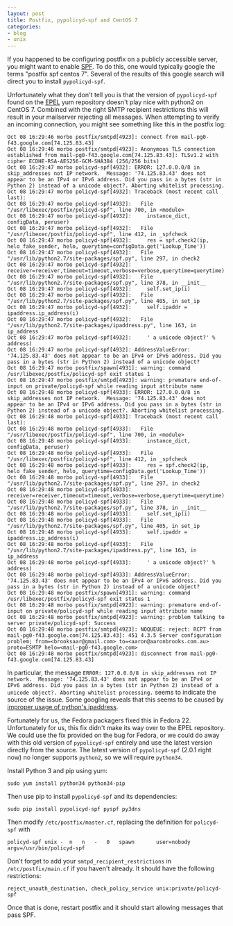 ```yaml
---
layout: post
title: Postfix, pypolicyd-spf and CentOS 7
categories:
- blog
- unix
---
```


If you happened to be configuring postfix on a publicly accessible server, you might want to enable [SPF](http://www.openspf.org/Introduction). To do this, one would typically google the terms "postfix spf centos 7". Several of the results of this google search will direct you to install `pypolicyd-spf`.

Unfortunately what they don't tell you is that the version of `pypolicyd-spf` found on the [EPEL](https://fedoraproject.org/wiki/EPEL#How_can_I_use_these_extra_packages.3F) yum repository doesn't play nice with python2 on CentOS 7. Combined with the right SMTP recipient restrictions this will result in your mailserver rejecting all messages. When attempting to verify an incoming connection, you might see something like this in the postfix log:

	Oct 08 16:29:46 morbo postfix/smtpd[4923]: connect from mail-pg0-f43.google.com[74.125.83.43]
	Oct 08 16:29:46 morbo postfix/smtpd[4923]: Anonymous TLS connection established from mail-pg0-f43.google.com[74.125.83.43]: TLSv1.2 with cipher ECDHE-RSA-AES256-GCM-SHA384 (256/256 bits)
	Oct 08 16:29:47 morbo policyd-spf[4932]: ERROR: 127.0.0.0/8 in skip_addresses not IP network.  Message: '74.125.83.43' does not appear to be an IPv4 or IPv6 address. Did you pass in a bytes (str in Python 2) instead of a unicode object?. Aborting whitelist processing.
	Oct 08 16:29:47 morbo policyd-spf[4932]: Traceback (most recent call last):
	Oct 08 16:29:47 morbo policyd-spf[4932]:   File "/usr/libexec/postfix/policyd-spf", line 700, in <module>
	Oct 08 16:29:47 morbo policyd-spf[4932]:     instance_dict, configData, peruser)
	Oct 08 16:29:47 morbo policyd-spf[4932]:   File "/usr/libexec/postfix/policyd-spf", line 412, in _spfcheck
	Oct 08 16:29:47 morbo policyd-spf[4932]:     res = spf.check2(ip, helo_fake_sender, helo, querytime=configData.get('Lookup_Time'))
	Oct 08 16:29:47 morbo policyd-spf[4932]:   File "/usr/lib/python2.7/site-packages/spf.py", line 297, in check2
	Oct 08 16:29:47 morbo policyd-spf[4932]:     receiver=receiver,timeout=timeout,verbose=verbose,querytime=querytime).check()
	Oct 08 16:29:47 morbo policyd-spf[4932]:   File "/usr/lib/python2.7/site-packages/spf.py", line 378, in __init__
	Oct 08 16:29:47 morbo policyd-spf[4932]:     self.set_ip(i)
	Oct 08 16:29:47 morbo policyd-spf[4932]:   File "/usr/lib/python2.7/site-packages/spf.py", line 405, in set_ip
	Oct 08 16:29:47 morbo policyd-spf[4932]:     self.ipaddr = ipaddress.ip_address(i)
	Oct 08 16:29:47 morbo policyd-spf[4932]:   File "/usr/lib/python2.7/site-packages/ipaddress.py", line 163, in ip_address
	Oct 08 16:29:47 morbo policyd-spf[4932]:     ' a unicode object?' % address)
	Oct 08 16:29:47 morbo policyd-spf[4932]: AddressValueError: '74.125.83.43' does not appear to be an IPv4 or IPv6 address. Did you pass in a bytes (str in Python 2) instead of a unicode object?
	Oct 08 16:29:47 morbo postfix/spawn[4931]: warning: command /usr/libexec/postfix/policyd-spf exit status 1
	Oct 08 16:29:47 morbo postfix/smtpd[4923]: warning: premature end-of-input on private/policyd-spf while reading input attribute name
	Oct 08 16:29:48 morbo policyd-spf[4933]: ERROR: 127.0.0.0/8 in skip_addresses not IP network.  Message: '74.125.83.43' does not appear to be an IPv4 or IPv6 address. Did you pass in a bytes (str in Python 2) instead of a unicode object?. Aborting whitelist processing.
	Oct 08 16:29:48 morbo policyd-spf[4933]: Traceback (most recent call last):
	Oct 08 16:29:48 morbo policyd-spf[4933]:   File "/usr/libexec/postfix/policyd-spf", line 700, in <module>
	Oct 08 16:29:48 morbo policyd-spf[4933]:     instance_dict, configData, peruser)
	Oct 08 16:29:48 morbo policyd-spf[4933]:   File "/usr/libexec/postfix/policyd-spf", line 412, in _spfcheck
	Oct 08 16:29:48 morbo policyd-spf[4933]:     res = spf.check2(ip, helo_fake_sender, helo, querytime=configData.get('Lookup_Time'))
	Oct 08 16:29:48 morbo policyd-spf[4933]:   File "/usr/lib/python2.7/site-packages/spf.py", line 297, in check2
	Oct 08 16:29:48 morbo policyd-spf[4933]:     receiver=receiver,timeout=timeout,verbose=verbose,querytime=querytime).check()
	Oct 08 16:29:48 morbo policyd-spf[4933]:   File "/usr/lib/python2.7/site-packages/spf.py", line 378, in __init__
	Oct 08 16:29:48 morbo policyd-spf[4933]:     self.set_ip(i)
	Oct 08 16:29:48 morbo policyd-spf[4933]:   File "/usr/lib/python2.7/site-packages/spf.py", line 405, in set_ip
	Oct 08 16:29:48 morbo policyd-spf[4933]:     self.ipaddr = ipaddress.ip_address(i)
	Oct 08 16:29:48 morbo policyd-spf[4933]:   File "/usr/lib/python2.7/site-packages/ipaddress.py", line 163, in ip_address
	Oct 08 16:29:48 morbo policyd-spf[4933]:     ' a unicode object?' % address)
	Oct 08 16:29:48 morbo policyd-spf[4933]: AddressValueError: '74.125.83.43' does not appear to be an IPv4 or IPv6 address. Did you pass in a bytes (str in Python 2) instead of a unicode object?
	Oct 08 16:29:48 morbo postfix/spawn[4931]: warning: command /usr/libexec/postfix/policyd-spf exit status 1
	Oct 08 16:29:48 morbo postfix/smtpd[4923]: warning: premature end-of-input on private/policyd-spf while reading input attribute name
	Oct 08 16:29:48 morbo postfix/smtpd[4923]: warning: problem talking to server private/policyd-spf: Success
	Oct 08 16:29:48 morbo postfix/smtpd[4923]: NOQUEUE: reject: RCPT from mail-pg0-f43.google.com[74.125.83.43]: 451 4.3.5 Server configuration problem; from=<brooksaar@gmail.com> to=<aaron@aaronbrooks.com.au> proto=ESMTP helo=<mail-pg0-f43.google.com>
	Oct 08 16:29:48 morbo postfix/smtpd[4923]: disconnect from mail-pg0-f43.google.com[74.125.83.43]


In particular, the message `ERROR: 127.0.0.0/8 in skip_addresses not IP network.  Message: '74.125.83.43' does not appear to be an IPv4 or IPv6 address. Did you pass in a bytes (str in Python 2) instead of a unicode object?. Aborting whitelist processing.` seems to indicate the source of the issue. Some googling reveals that this seems to be caused by [improper usage of python's ipaddress](https://bugzilla.redhat.com/show_bug.cgi?id=1232595). 

Fortunately for us, the Fedora packagers fixed this in Fedora 22. Unfortunately for us, this fix didn't make its way over to the EPEL repository. We could use the fix provided on the bug for Fedora, or we could do away with this old version of `pypolicyd-spf` entirely and use the latest version directly from the source. The latest version of `pypolicyd-spf` (2.0.1 right now) no longer supports `python2`, so we will require `python34`.

Install Python 3 and pip using yum:
```
sudo yum install python34 python34-pip
```

Then use pip to install `pypolicyd-spf` and its dependencies:
```
sudo pip install pypolicyd-spf pyspf py3dns
```

Then modify `/etc/postfix/master.cf`, replacing the definition for `policyd-spf` with 
```
policyd-spf unix -	n	n	-	0	spawn		user=nobody argv=/usr/bin/policyd-spf
```

Don't forget to add your `smtpd_recipient_restrictions` in `/etc/postfix/main.cf` if you haven't already. It should have the following restrictions:
```
reject_unauth_destination, check_policy_service unix:private/policyd-spf
```

Once that is done, restart postfix and it should start allowing messages that pass SPF.